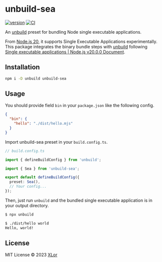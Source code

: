 # unbuild-sea

[![version](https://img.shields.io/npm/v/unbuild-sea?label=unbuild-sea)](https://www.npmjs.com/package/unbuild-sea) [![CI](https://github.com/yjl9903/unbuild-sea/actions/workflows/ci.yaml/badge.svg)](https://github.com/yjl9903/unbuild-sea/actions/workflows/ci.yaml)

An [unbuild](https://github.com/unjs/unbuild) preset for bundling Node single executable applications.

From [Node.js 20](https://nodejs.org/en/blog/announcements/v20-release-announce), it supports Single Executable Applications experimentally. This package integrates the binary bundle steps with [unbuild](https://github.com/unjs/unbuild) following [Single executable applications | Node.js v20.0.0 Document](https://nodejs.org/api/single-executable-applications.html).

## Installation

```bash
npm i -D unbuild unbuild-sea
```

## Usage

You should provide field `bin` in your `package.json` like the following config.

```JSON
{
  "bin": {
    "hello": "./dist/hello.mjs"
  }
}
```

Import unbuild-sea preset in your `build.config.ts`.

```ts
// build.config.ts

import { defineBuildConfig } from 'unbuild';

import { Sea } from 'unbuild-sea';

export default defineBuildConfig({
  preset: Sea(),
  // Your config...
});
```

Then, just run `unbuild` and the bundled single executable application is in your output directory.

```bash
$ npx unbuild

$ ./dist/hello world
Hello, world!
```

## License

MIT License © 2023 [XLor](https://github.com/yjl9903)
